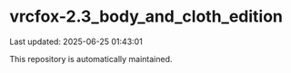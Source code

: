 # vrcfox-2.3_body_and_cloth_edition

Last updated: 2025-06-25 01:43:01

This repository is automatically maintained.
